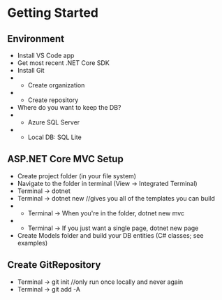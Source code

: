 
# Getting Started
## Environment
* Install VS Code app
* Get most recent .NET Core SDK
* Install Git
* * Create organization
* * Create repository
* Where do you want to keep the DB?
* * Azure SQL Server
* * Local DB: SQL Lite

## ASP.NET Core MVC Setup
* Create project folder (in your file system)
* Navigate to the folder in terminal (View -> Integrated Terminal)
* Terminal -> dotnet
* Terminal -> dotnet new //gives you all of the templates you can build
* * Terminal -> When you're in the folder, dotnet new mvc
* * Terminal -> If you just want a single page, dotnet new page
* Create Models folder and build your DB entities (C# classes; see examples)

## Create GitRepository
* Terminal -> git init //only run once locally and never again
* Terminal -> git add -A
